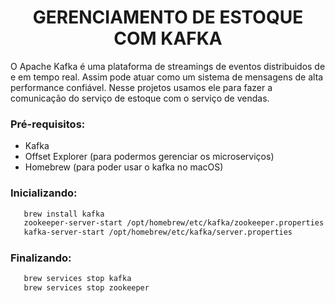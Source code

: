 <h1 align="center" style="font-weight: bold;">GERENCIAMENTO DE ESTOQUE COM KAFKA</h1>

O Apache Kafka é uma plataforma de streamings de eventos distribuidos de e em tempo real. Assim pode atuar como um sistema de mensagens de alta performance confiável. Nesse projetos usamos ele para fazer a comunicação do serviço de estoque com o serviço de vendas.

<h3>Pré-requisitos:</h3>

- Kafka
- Offset Explorer (para podermos gerenciar os microserviços)
- Homebrew (para poder usar o kafka no macOS)

<h3>Inicializando: </h3>

```bash
   brew install kafka
   zookeeper-server-start /opt/homebrew/etc/kafka/zookeeper.properties
   kafka-server-start /opt/homebrew/etc/kafka/server.properties
```
<h3>Finalizando: </h3>

```bash
   brew services stop kafka
   brew services stop zookeeper
```

